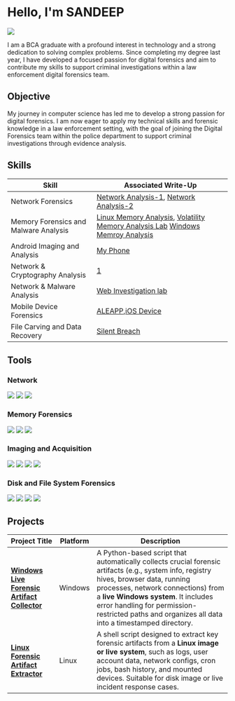 # Hello, I'm SANDEEP
<a href="https://www.linkedin.com/in/sandeep-maiya-012661357"><img src="https://img.shields.io/badge/-LinkedIn-0072b1?&style=for-the-badge&logo=linkedin&logoColor=white" /></a>

I am a BCA graduate with a profound interest in technology and a strong dedication to solving complex problems. Since completing my degree last year, I have developed a focused passion for digital forensics and aim to contribute my skills to support criminal investigations within a law enforcement digital forensics team.

## Objective
My journey in computer science has led me to develop a strong passion for digital forensics. I am now eager to apply my technical skills and forensic knowledge in a law enforcement setting, with the goal of joining the Digital Forensics team within the police department to support criminal investigations through evidence analysis.

## Skills
| **Skill**                             | **Associated Write-Up**                                                                |
| ------------------------------------- | ------------------------------------------------------------------------------------- |
| Network Forensics                     | [Network Analysis-1](https://medium.com/@seenujaat68/directory-tryhackme-85d3a3d12588), [Network Analysis-2](https://medium.com/@seenujaat68/xlmrat-lab-25222a2b60e7)
| Memory Forensics and Malware Analysis | [Linux Memory Analysis](https://medium.com/@seenujaat68/profiles-tryhackme-98ef646eef95), [Volatility Memory Analysis Lab](https://medium.com/@seenujaat68/ulysses-lab-b432917d69c2) [Windows Memroy Analysis](https://medium.com/@seenujaat68/mrrobot-lab-cyberdefenders-93d3d6cdcd06)|
| Android Imaging and Analysis             | [My Phone](https://medium.com/@seenujaat68/acquiring-and-analyzing-forensics-image-of-a-rooted-android-phone-using-magnet-axiom-b42e497fc044)                           |
| Network & Cryptography Analysis       | [1](https://medium.com/@seenujaat68/redtrails-hack-the-box-8facb0b76648)             |
| Network & Malware Analysis            | [Web Investigation lab](https://medium.com/@seenujaat68/web-investigation-lab-cyberdefenders-6ef7324550d8)
| Mobile Device Forensics               | [ALEAPP](https://medium.com/@seenujaat68/the-crime-lab-cyberdefenders-7643b29039cd),[iOS Device](https://medium.com/@seenujaat68/jailbroken-lab-cyberdefenders-7a28e6140537)  |
| File Carving and Data Recovery        | [Silent Breach](https://medium.com/@seenujaat68/silent-breach-lab-faf0b67d62a9)                      |



## Tools

### Network
<div>
    <img src="https://img.shields.io/badge/-Wireshark-1679A7?&style=for-the-badge&logoColor=white" />
    <img src="https://img.shields.io/badge/-Nmap-EF3B2D?&style=for-the-badge&logo=Suricata&logoColor=white" />
    <img src="https://img.shields.io/badge/-Tcpdump-777BB4?&style=for-the-badge&logo=Zeek&logoColor=white" />
</div>

### Memory Forensics 
<div>
    <img src="https://img.shields.io/badge/-Volatility-1679A7?&style=for-the-badge&logoColor=white" />
    <img src="https://img.shields.io/badge/-Magnet RAM Capture-EF3B2D?&style=for-the-badge&logo=Suricata&logoColor=white" />
    <img src="https://img.shields.io/badge/-DumpIt-777BB4?&style=for-the-badge&logo=Zeek&logoColor=white" />
</div>

### Imaging and Acquisition
<div>
    <img src="https://img.shields.io/badge/-FTK Imager-1679A7?&style=for-the-badge&logoColor=white" />
    <img src="https://img.shields.io/badge/-Guymager-EF3B2D?&style=for-the-badge&logoColor=white" />
    <img src="https://img.shields.io/badge/-dd-777BB4?&style=for-the-badge&logoColor=white" />
    <img src="https://img.shields.io/badge/-Guymager-EF3076?&style=for-the-badge&logoColor=white" />
</div>

### Disk and File System Forensics
<div>
    <img src="https://img.shields.io/badge/-Autopsy/Sleuth Kitr-1679A7?&style=for-the-badge&logoColor=white" />
    <img src="https://img.shields.io/badge/-Magnet AXIOM-EF3B2D?&style=for-the-badge&logoColor=white" />
    <img src="https://img.shields.io/badge/-EnCase Forensic-777BB4?&style=for-the-badge&logoColor=white" />
    <img src="https://img.shields.io/badge/-FTK Imager-EF3076?&style=for-the-badge&logoColor=white" />
</div>

## Projects
| **Project Title**                            | **Platform** | **Description**                                                                                                                                                                                                                                                                                                        |
| -------------------------------------------- | ------------ | ---------------------------------------------------------------------------------------------------------------------------------------------------------------------------------------------------------------------------------------------------------------------------------------------------------------------- |
| [**Windows Live Forensic Artifact Collector**](https://github.com/Greninja143/Projects/tree/main/Windows) | Windows      | A Python-based script that automatically collects crucial forensic artifacts (e.g., system info, registry hives, browser data, running processes, network connections) from a **live Windows system**. It includes error handling for permission-restricted paths and organizes all data into a timestamped directory. |
| [**Linux Forensic Artifact Extractor**](https://github.com/Greninja143/Projects/tree/main/Linux)        | Linux        | A shell script designed to extract key forensic artifacts from a **Linux image or live system**, such as logs, user account data, network configs, cron jobs, bash history, and mounted devices. Suitable for disk image or live incident response cases.                                                              |

